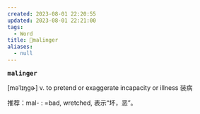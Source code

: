 ```yaml
---
created: 2023-08-01 22:20:55
updated: 2023-08-01 22:21:00
tags:
  - Word
title: 📖malinger
aliases:
  - null
---
```


<pre><strong>malinger</strong></pre>
[məˈlɪŋɡɚ]
v. to pretend or exaggerate incapacity or illness 装病

推荐：mal- : =bad, wretched, 表示“坏，恶”。